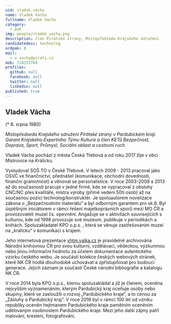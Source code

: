 ```yaml
---
uid: vladek.vacha
name: Vladek Vácha
fullname: Vladek Vácha
category:
  - pak
img: people/vladek_vacha.png
description: člen Pirátské strany, Místopředseda Krajského sdružení 
candidatedesc: technolog
ordpak: 8
mail:
  - v.vacha@pirati.cz
mob: 724333769
profiles:
  github: null
  facebook: null
  twitter: null
  linkedin: null
published: true
---
```

## Vladek Vácha 

(* 8. srpna 1980) 

*Místopředseda Krajského sdružení Pirátské strany v Pardubickém kraji. Garant Krajského Expertního Týmu Kultura a člen KETů Bezpečnost, Doprava, Sport, Průmysl, Sociální oblast a cestovní ruch.* 

Vladek Vácha pochází z města Česká Třebová a od roku 2017 žije v obci Mistrovice na Králicku.

Vystudoval SOŠ TO v České Třebové. V letech 2009 - 2013 pracoval jako OSVČ ve finančnictví, přednášel (komunikace, obchodní dovednosti, finanční gramotnost) a věnoval se personalistice. V roce 2003-2009 a 2013 až do současnosti pracuje v jedné firmě, kde se vypracoval z obsluhy CNC/NC přes kvalitáře, mistra výroby (přímé vedení 50ti osob) až na současnou pozici technolog/konstruktér.
Je spoluautorem novelizace zákona o „Bezpečnostním materiálu“ a byl odborným garantem pro sk.6. Byl úspěšným iniciátorem v rámci řešení majetkoprávních sporů mezi MO ČR a provozovateli muzeí čs. opevnění.
Angažuje se v aktivitách souvisejících s kulturou, kde od 1998 provozuje své muzeum, publikuje v periodikách a knihách. Spoluzakladatel KPO o.p.s. , která se věnuje zastřešováním muzeí na „kralicku“ v komunikaci s krajem.

Jeho internetová prezentace [vhtm.valka.cz](vhtm.valka.cz) je pravidelně archivována Národní knihovnou ČR pro svou kulturní, vzdělávací, vědeckou, výzkumnou nebo jinou informační hodnotu za účelem dokumentace autentického vzorku českého webu. Je součástí kolekce českých webových stránek, které NK ČR hodlá dlouhodobě uchovávat a zpřístupňovat pro budoucí generace. Jejich záznam je součástí České národní bibliografie a katalogu NK ČR.

V roce 2014 byla KPO o.p.s., kterou spoluzakládal a jíž je členem, oceněna nejvyšším vyznamenáním, kterým Pardubický kraj oceňuje osoby nebo skupiny, které se zasloužili o rozvoj „Pardubického kraje“, a to cenou za „Zásluhy o Pardubický kraj“. V roce 2018 byl v rámci 100 let od vzniku republiky oceněn hejtmanem Pardubického kraje pamětním oceněním udělovaným osobnostem Pardubického kraje.
Mezi jeho další zájmy patří malování, kreslení, fotografování.

